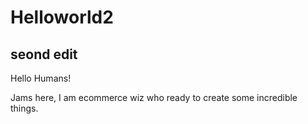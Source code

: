 # Helloworld2
seond edit
---

Hello Humans!

Jams here, I am ecommerce wiz who ready to create some incredible things.


